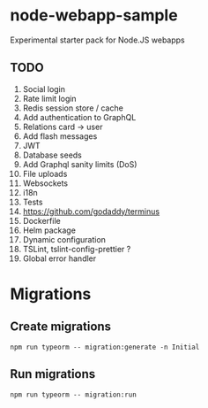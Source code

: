 # node-webapp-sample
Experimental starter pack for Node.JS webapps

## TODO
1. Social login
1. Rate limit login
1. Redis session store / cache
1. Add authentication to GraphQL
1. Relations card -> user
1. Add flash messages
1. JWT
1. Database seeds
1. Add Graphql sanity limits (DoS)
1. File uploads
1. Websockets
1. i18n
1. Tests
1. https://github.com/godaddy/terminus
1. Dockerfile
1. Helm package
1. Dynamic configuration
1. TSLint, tslint-config-prettier ?
1. Global error handler

# Migrations
## Create migrations

    npm run typeorm -- migration:generate -n Initial

## Run migrations

    npm run typeorm -- migration:run
